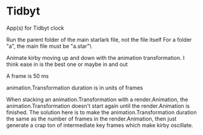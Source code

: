 # Tidbyt
App(s) for Tidbyt clock

Run the parent folder of the main starlark file, not the file itself
For a folder "a", the main file must be "a.star"\

Animate kirby moving up and down with the animation transformation. I think ease in is the best one or maybe in and out

A frame is 50 ms

animation.Transformation duration is in units of frames

When stacking an animation.Transformation with a render.Animation, the animation.Transformation doesn't start again until the render.Animation
is finished. The solution here is to make the animation.Transformation duration the same as the number of frames in the render.Animation,
then just generate a crap ton of intermediate key frames which make kirby oscillate.